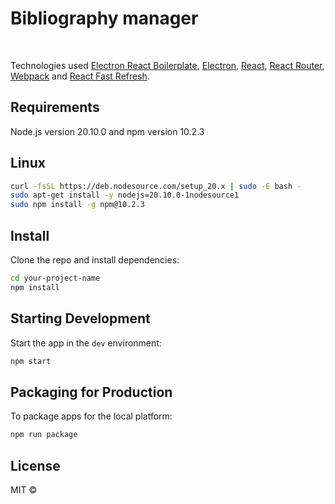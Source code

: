 <h1> Bibliography manager </h1> 

<br>

<p>
  Technologies used
  <a href="https://github.com/electron-react-boilerplate">Electron React Boilerplate</a>,
  <a href="https://electron.atom.io/">Electron</a>, 
  <a href="https://facebook.github.io/react/">React</a>, 
  <a href="https://github.com/reactjs/react-router">React Router</a>, 
  <a href="https://webpack.js.org/">Webpack</a> 
   and <a href="https://www.npmjs.com/package/react-refresh">React Fast Refresh</a>.
</p>

## Requirements
Node.js version 20.10.0 and npm version 10.2.3

## Linux
```bash
curl -fsSL https://deb.nodesource.com/setup_20.x | sudo -E bash -
sudo apt-get install -y nodejs=20.10.0-1nodesource1
sudo npm install -g npm@10.2.3
```

## Install
Clone the repo and install dependencies:

```bash
cd your-project-name
npm install
```

## Starting Development
Start the app in the `dev` environment:

```bash
npm start
```

## Packaging for Production
To package apps for the local platform:

```bash
npm run package
```

## License
MIT ©
 